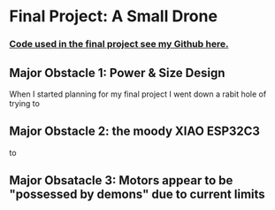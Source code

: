 # Final Project: A Small Drone

### <a href="https://github.com/yaosarayin/Arduino/tree/main/drone">Code used in the final project see my Github here.</a>


## Major Obstacle 1: Power & Size Design
When I started planning for my final project I went down a rabit hole of trying to 


## Major Obstacle 2: the moody XIAO ESP32C3 
 to 


## Major Obsatacle 3: Motors appear to be "possessed by demons" due to current limits